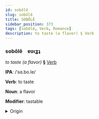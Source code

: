 ```yaml
---
id: sobôlê
slug: sobôlê
title: SOBÔLÊ
sidebar_position: 373
tags: [sobôlê, Verb, Romance]
description: to taste (a flavor) § Verb
---
```


### sobôlê&emsp;<span kind="abugida">ɐʋıʓʇ</span>

*to taste (a flavor)* **§** [Verb](../../tags/Verb)

**IPA**: /ˈsɑ.bo.le/

**Verb**: to taste

**Noun**: a flavor

**Modifier**: tastable

<details>
    <summary>Origin</summary>
    Italian sapore /saˈpo.re/<br/>
    <em>Romance Language Family</em>
</details>